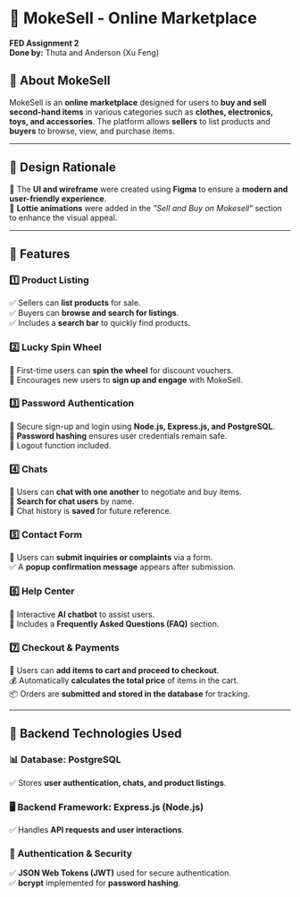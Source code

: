# 🛒 MokeSell - Online Marketplace  

**FED Assignment 2**  
**Done by:** Thuta and Anderson (Xu Feng)  

## 📌 About MokeSell  
MokeSell is an **online marketplace** designed for users to **buy and sell second-hand items** in various categories such as **clothes, electronics, toys, and accessories**. The platform allows **sellers** to list products and **buyers** to browse, view, and purchase items.  

---

## 🎨 **Design Rationale**  
📌 The **UI and wireframe** were created using **Figma** to ensure a **modern and user-friendly experience**.  
📌 **Lottie animations** were added in the *"Sell and Buy on Mokesell"* section to enhance the visual appeal.  

---

## 🌟 **Features**  

### **1️⃣ Product Listing**  
✅ Sellers can **list products** for sale.  
✅ Buyers can **browse and search for listings**.  
✅ Includes a **search bar** to quickly find products.  

### **2️⃣ Lucky Spin Wheel**  
🎉 First-time users can **spin the wheel** for discount vouchers.  
🎯 Encourages new users to **sign up and engage** with MokeSell.  

### **3️⃣ Password Authentication**  
🔐 Secure sign-up and login using **Node.js, Express.js, and PostgreSQL**.  
🔑 **Password hashing** ensures user credentials remain safe.  
🚪 Logout function included.  

### **4️⃣ Chats**  
💬 Users can **chat with one another** to negotiate and buy items.  
🔎 **Search for chat users** by name.  
📜 Chat history is **saved** for future reference.  

### **5️⃣ Contact Form**  
📩 Users can **submit inquiries or complaints** via a form.  
✅ A **popup confirmation message** appears after submission.  

### **6️⃣ Help Center**  
🤖 Interactive **AI chatbot** to assist users.  
📌 Includes a **Frequently Asked Questions (FAQ)** section.  

### **7️⃣ Checkout & Payments**  
🛒 Users can **add items to cart and proceed to checkout**.  
💰 Automatically **calculates the total price** of items in the cart.  
📦 Orders are **submitted and stored in the database** for tracking.  

---

## 🔧 **Backend Technologies Used**  

### **📊 Database: PostgreSQL**  
✅ Stores **user authentication, chats, and product listings**.  

### **🖥️ Backend Framework: Express.js (Node.js)**  
✅ Handles **API requests and user interactions**.  

### **🔐 Authentication & Security**  
✅ **JSON Web Tokens (JWT)** used for secure authentication.  
✅ **bcrypt** implemented for **password hashing**.  




